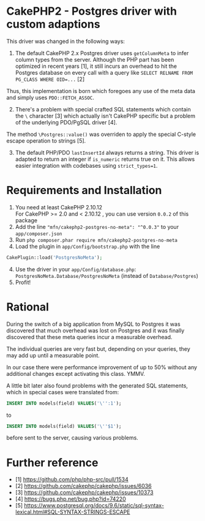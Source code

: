 # CakePHP2 - Postgres driver with custom adaptions

This driver was changed in the following ways:

1) The default CakePHP 2.x Postgres driver uses `getColumnMeta` to infer
column types from the server. Although the PHP part has been optimized
in recent years [1], it still incurs an overhead to hit the Postgres
database on every call with a query like `SELECT RELNAME FROM PG_CLASS WHERE OID=...` [2]

Thus, this implementation is born which foregoes any use of the meta
data and simply uses `PDO::FETCH_ASSOC`.

2) There's a problem with special crafted SQL statements which contain the `\`
character [3] which actually isn't CakePHP specific but a problem of the
underlying PDO/PgSQL driver [4].

The method `\Postgres::value()` was overriden to apply the special C-style
escape operation to strings [5].

3) The default PHP/PDO `lastInsertId` always returns a string. This driver is
adapted to return an integer if `is_numeric` returns true on it. This allows
easier integration with codebases using `strict_types=1`.

# Requirements and Installation

1. You need at least CakePHP 2.10.12<br>
   For CakePHP >= 2.0 and < 2.10.12 , you can use version `0.0.2` of this package
1. Add the line `"mfn/cakephp2-postgres-no-meta": "^0.0.3"` to your `app/composer.json`
2. Run `php composer.phar require mfn/cakephp2-postgres-no-meta`
3. Load the plugin in `app/Config/bootstrap.php` with the line
```php
CakePlugin::load('PostgresNoMeta');
```
4. Use the driver in your `app/Config/database.php`: `PostgresNoMeta.Database/PostgresNoMeta` (instead of `Database/Postgres`)
5. Profit!

# Rational

During the switch of a big application from MySQL to Postgres it was discovered
that much overhead was lost on Postgres and it was finally discovered that
these meta queries incur a measurable overhead.

The individual queries are very fast but, depending on your queries, they may
add up until a measurable point.

In our case there were  performance improvement of up to 50% without any
additional changes except activating this class. YMMV.

A little bit later also found problems with the generated SQL statements, which
in special cases were translated from:
```sql
INSERT INTO models(field) VALUES('\'':1');
```
to
```sql
INSERT INTO models(field) VALUES('\''$1');
```
before sent to the server, causing various problems.

# Further reference
- [1] https://github.com/php/php-src/pull/1534
- [2] https://github.com/cakephp/cakephp/issues/6036
- [3] https://github.com/cakephp/cakephp/issues/10373
- [4] https://bugs.php.net/bug.php?id=74220
- [5] https://www.postgresql.org/docs/9.6/static/sql-syntax-lexical.html#SQL-SYNTAX-STRINGS-ESCAPE
